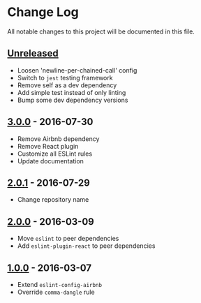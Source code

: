 # Change Log

All notable changes to this project will be documented in this file.

## [Unreleased]

- Loosen 'newline-per-chained-call' config
- Switch to `jest` testing framework
- Remove self as a dev dependency
- Add simple test instead of only linting
- Bump some dev dependency versions

## [3.0.0] - 2016-07-30

- Remove Airbnb dependency
- Remove React plugin
- Customize all ESLint rules
- Update documentation

## [2.0.1] - 2016-07-29

- Change repository name

## [2.0.0] - 2016-03-09

- Move `eslint` to peer dependencies
- Add `eslint-plugin-react` to peer dependencies

## [1.0.0] - 2016-03-07

- Extend `eslint-config-airbnb`
- Override `comma-dangle` rule

[unreleased]: https://github.com/subchannel/javascript/compare/3.0.0...HEAD
[3.0.0]: https://github.com/subchannel/javascript/compare/2.0.1...3.0.0
[2.0.1]: https://github.com/subchannel/javascript/compare/2.0.0...2.0.1
[2.0.0]: https://github.com/subchannel/javascript/compare/1.0.0...2.0.0
[1.0.0]: https://github.com/subchannel/javascript/releases/tag/1.0.0
